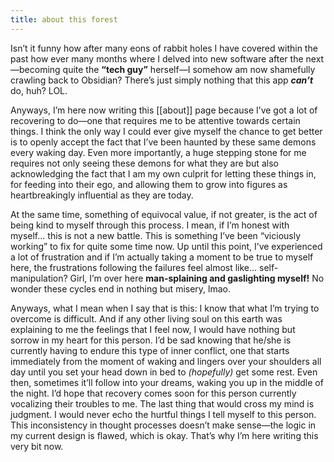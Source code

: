 ```yaml
---
title: about this forest
---
```

Isn’t it funny how after many eons of rabbit holes I have covered within the past how ever many months where I delved into new software after the next—becoming quite the **“tech guy”** herself—I somehow am now shamefully crawling back to Obsidian? There’s just simply nothing that this app _**can’t**_ do, huh? LOL. 

Anyways, I’m here now writing this [[about]] page because I’ve got a lot of recovering to do—one that requires me to be attentive towards certain things. I think the only way I could ever give myself the chance to get better is to openly accept the fact that I’ve been haunted by these same demons every waking day. Even more importantly, a huge stepping stone for me requires not only seeing these demons for what they are but also acknowledging the fact that I am my own culprit for letting these things in, for feeding into their ego, and allowing them to grow into figures as heartbreakingly influential as they are today. 

At the same time, something of equivocal value, if not greater, is the act of being kind to myself through this process. I mean, if I’m honest with myself… this is not a new battle. This is something I’ve been “viciously working” to fix for quite some time now. Up until this point, I’ve experienced a lot of frustration and if I’m actually taking a moment to be true to myself here, the frustrations following the failures feel almost like… self-manipulation? Girl, I’m over here **man-splaining and gaslighting myself!** No wonder these cycles end in nothing but misery, lmao. 

Anyways, what I mean when I say that is this: I know that what I’m trying to overcome is difficult. And if any other living soul on this earth was explaining to me the feelings that I feel now, I would have nothing but sorrow in my heart for this person. I’d be sad knowing that he/she is currently having to endure this type of inner conflict, one that starts immediately from the moment of waking and lingers over your shoulders all day until you set your head down in bed to *(hopefully)* get some rest. Even then, sometimes it’ll follow into your dreams, waking you up in the middle of the night. I’d hope that recovery comes soon for this person currently vocalizing their troubles to me. The last thing that would cross my mind is judgment. I would never echo the hurtful things I tell myself to this person. This inconsistency in thought processes doesn’t make sense—the logic in my current design is flawed, which is okay. That’s why I’m here writing this very bit now. 